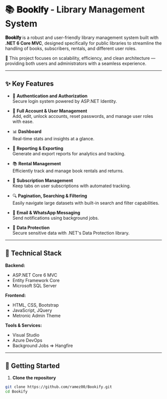 # 📚 𝐁𝐨𝐨𝐤𝐢𝐟𝐲 - Library Management System

**𝐁𝐨𝐨𝐤𝐢𝐟𝐲** is a robust and user-friendly library management system built with **.NET 6 Core MVC**, designed specifically for public libraries to streamline the handling of books, subscribers, rentals, and different user roles.

🎉 This project focuses on scalability, efficiency, and clean architecture — providing both users and administrators with a seamless experience.

---

## ✨ Key Features

- 🔐 **Authentication and Authorization**  
  Secure login system powered by ASP.NET Identity.

- 👥 **Full Account & User Management**  
  Add, edit, unlock accounts, reset passwords, and manage user roles with ease.

- 📊 **Dashboard**  
  Real-time stats and insights at a glance.

- 📑 **Reporting & Exporting**  
  Generate and export reports for analytics and tracking.

- 📚 **Rental Management**  
  Efficiently track and manage book rentals and returns.

- 🧾 **Subscription Management**  
  Keep tabs on user subscriptions with automated tracking.

- 🔍 **Pagination, Searching & Filtering**  
  Easily navigate large datasets with built-in search and filter capabilities.

- 📧 **Email & WhatsApp Messaging**  
  Send notifications using background jobs.

- 🔐 **Data Protection**  
  Secure sensitive data with .NET's Data Protection library.

---

## 🧰 Technical Stack

**Backend:**
- ASP.NET Core 6 MVC
- Entity Framework Core
- Microsoft SQL Server

**Frontend:**
- HTML, CSS, Bootstrap
- JavaScript, JQuery
- Metronic Admin Theme

**Tools & Services:**
- Visual Studio
- Azure DevOps
- Background Jobs => Hangfire
---

## 🚀 Getting Started

1. **Clone the repository**

```bash
git clone https://github.com/ramez00/Bookify.git
cd Bookify
